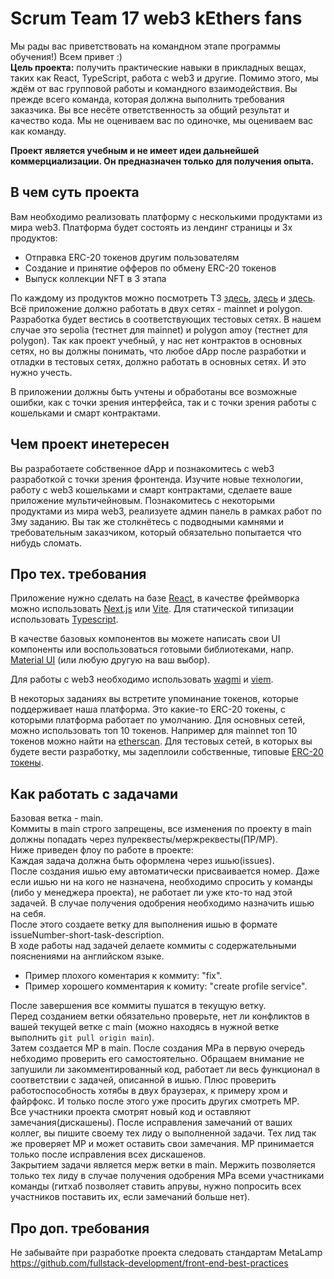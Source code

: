 # Scrum Team 17 web3 kEthers fans

Мы рады вас приветствовать на командном этапе программы обучения!) Всем привет :)  
**Цель проекта:** получить практические навыки в прикладных вещах, таких как React, TypeScript, работа с web3 и другие. Помимо этого, мы ждём от вас групповой работы и командного взаимодействия. Вы прежде всего команда, которая должна выполнить требования заказчика. Вы все несёте ответственность за общий результат и качество кода. Мы не оцениваем вас по одиночке, мы оцениваем вас как команду.

**Проект является учебным и не имеет идеи дальнейшей коммерциализации. Он предназначен только для получения опыта.**

## В чем суть проекта

Вам необходимо реализовать платформу с несколькими продуктами из мира web3. Платформа будет состоять из лендинг страницы и 3х продуктов:

- Отправка ERC-20 токенов другим пользователям
- Создание и принятие офферов по обмену ERC-20 токенов
- Выпуск коллекции NFT в 3 этапа

По каждому из продуктов можно посмотреть ТЗ [здесь](./Task-1.md), [здесь](./Task-2.md) и [здесь](./Task-3.md). Всё приложение должно работать в двух сетях - mainnet и polygon. Разработка будет вестись в соответствующих тестовых сетях. В нашем случае это sepolia (тестнет для mainnet) и polygon amoy (тестнет для polygon). Так как проект учебный, у нас нет контрактов в основных сетях, но вы должны понимать, что любое dApp после разработки и отладки в тестовых сетях, должно работать в основных сетях. И это нужно учесть.

В приложении должны быть учтены и обработаны все возможные ошибки, как с точки зрения интерфейса, так и с точки зрения работы с кошельками и смарт контрактами.

## Чем проект инетересен

Вы разработаете собственное dApp и познакомитесь с web3 разработкой с точки зрения фронтенда. Изучите новые технологии, работу с web3 кошельками и смарт контрактами, сделаете ваше приложение мультичейновым. Познакомитесь с некоторыми продуктами из мира web3, реализуете админ панель в рамках работ по 3му заданию. Вы так же столкнётесь с подводными камнями и требовательным заказчиком, который обязательно попытается что нибудь сломать.

## Про тех. требования

Приложение нужно сделать на базе [React](https://react.dev/), в качестве фреймворка можно использовать [Next.js](https://nextjs.org/) или [Vite](https://vitejs.dev/). Для статической типизации использовать [Typescript](https://www.typescriptlang.org/).

В качестве базовых компонентов вы можете написать свои UI компоненты или воспользоваться готовыми библиотеками, напр. [Material UI](https://mui.com/) (или любую другую на ваш выбор).

Для работы с web3 необходимо использовать [wagmi](https://wagmi.sh/) и [viem](https://viem.sh/).

В некоторых заданиях вы встретите упоминание токенов, которые поддерживает наша платформа. Это какие-то ERC-20 токены, с которыми платформа работает по умолчанию. Для основных сетей, можно использовать топ 10 токенов. Например для mainnet топ 10 токенов можно найти на [etherscan](https://etherscan.io/tokens). Для тестовых сетей, в которых вы будете вести разработку, мы задеплоили собственные, типовые [ERC-20 токены](./test-erc-20-tokens.md).

## Как работать с задачами

Базовая ветка - main.  
Коммиты в main строго запрещены, все изменения по проекту в main должны попадать через пулреквесты/мержреквесты(ПР/МР).  
Ниже приведен флоу по работе в проекте:  
Каждая задача должна быть оформлена через ишью(issues).  
После создания ишью ему автоматически присваивается номер. Даже если ишью ни на кого не назначена, необходимо спросить у команды (либо у менеджера проекта), не работает ли уже кто-то над этой задачей. В случае получения одобрения необходимо назначить ишью на себя.  
После этого создаете ветку для выполнения ишью в формате issueNumber-short-task-description.  
В ходе работы над задачей делаете коммиты с содержательными пояснениями на английском языке.

- Пример плохого коментария к коммиту: "fix".
- Пример хорошего комментария к комиту: "create profile service".

После завершения все коммиты пушатся в текущую ветку.  
Перед созданием ветки обязательно проверьте, нет ли конфликтов в вашей текущей ветке с main (можно находясь в нужной ветке выполнить `git pull origin main`).  
Затем создается МР в main. После создания МРа в первую очередь небходимо проверить его самостоятельно. Обращаем внимание не запушили ли закомментированный код, работает ли весь функционал в соответствии с задачей, описанной в ишью. Плюс проверить работоспособность хотябы в двух браузерах, к примеру хром и файрфокс. И только после этого уже просить других смотреть МР.  
Все участники проекта смотрят новый код и оставляют замечания(дискашены). После исправления замечаний от ваших коллег, вы пишите своему тех лиду о выполненной задачи. Тех лид так же проверяет МР и может оставить свои замечания.
МР принимается только после исправления всех дискашенов.  
Закрытием задачи является мерж ветки в main. Мержить позволяется только тех лиду в случае получения одобрения МРа всеми участниками команды (гитхаб позволяет ставить апрувы, нужно попросить всех участников поставить их, если замечаний больше нет).

## Про доп. требования

Не забывайте при разработке проекта следовать стандартам MetaLamp https://github.com/fullstack-development/front-end-best-practices
